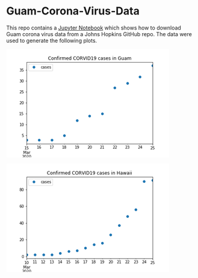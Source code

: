 # Guam-Corona-Virus-Data

This repo contains a [Jupyter Notebook](https://github.com/aubreymoore/Guam-Corona-Virus-Data/blob/master/guam-corona-virus-data.ipynb) which shows how to download Guam corona virus data from
a Johns Hopkins GitHub repo. The data were used to generate the following plots.

![Guam](Guam.png)

![Hawaii](Hawaii.png)

